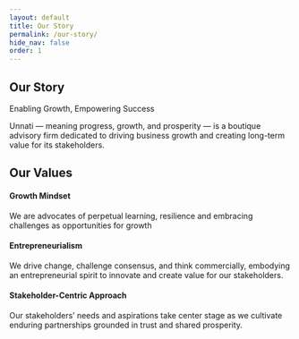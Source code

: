 ```yaml
---
layout: default
title: Our Story
permalink: /our-story/
hide_nav: false
order: 1
---
```

## Our Story
 
Enabling Growth, Empowering Success

Unnati — meaning progress, growth, and prosperity — is a boutique advisory firm dedicated to driving business growth and creating long-term value for its stakeholders.

## Our Values

#### Growth Mindset

We are advocates of perpetual learning, resilience and embracing challenges as opportunities for growth

#### Entrepreneurialism

We drive change, challenge consensus, and think commercially, embodying an entrepreneurial spirit to innovate and create value for our stakeholders.

#### Stakeholder-Centric Approach

Our stakeholders’ needs and aspirations take center stage as we cultivate enduring partnerships grounded in trust and shared prosperity.